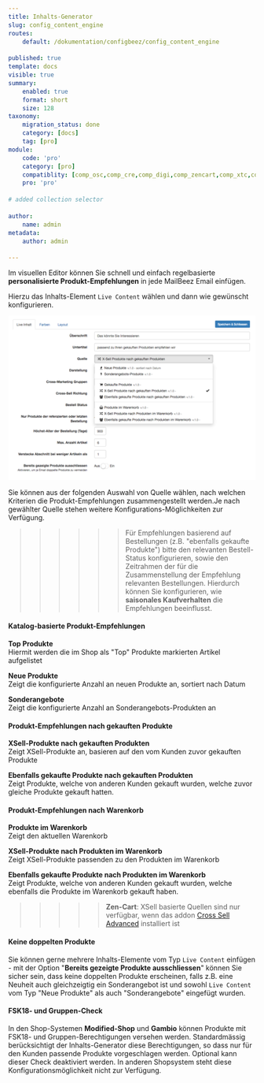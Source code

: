 ```yaml
---
title: Inhalts-Generator
slug: config_content_engine
routes:
    default: /dokumentation/configbeez/config_content_engine
        
published: true
template: docs
visible: true
summary:
    enabled: true
    format: short
    size: 128
taxonomy:
    migration_status: done
    category: [docs]
    tag: [pro]
module:
    code: 'pro'
    category: [pro]
    compatiblity: [comp_osc,comp_cre,comp_digi,comp_zencart,comp_xtc,comp_xtcm2,comp_gambio]   
    pro: 'pro'

# added collection selector

author:
    name: admin
metadata:
    author: admin

---
```


Im visuellen Editor können Sie schnell und einfach regelbasierte **personalisierte Produkt-Empfehlungen** in jede MailBeez Email einfügen.

Hierzu das Inhalts-Element `Live Content` wählen und dann wie gewünscht konfigurieren.


![](Screen_config.de.png)

Sie können aus der folgenden Auswahl von Quelle wählen, nach welchen Kriterien die Produkt-Empfehlungen zusammengestellt werden.Je nach gewählter Quelle stehen weitere Konfigurations-Möglichkeiten zur Verfügung.

>>>>>>Für Empfehlungen basierend auf Bestellungen (z.B. "ebenfalls gekaufte Produkte") bitte den relevanten Bestell-Status konfigurieren, sowie den Zeitrahmen der für die Zusammenstellung der Empfehlung relevanten Bestellungen. Hierdurch können Sie konfigurieren, wie **saisonales Kaufverhalten** die Empfehlungen beeinflusst.



#### Katalog-basierte Produkt-Empfehlungen

**Top Produkte**  
 Hiermit werden die im Shop als "Top" Produkte markierten Artikel aufgelistet

**Neue Produkte**  
 Zeigt die konfigurierte Anzahl an neuen Produkte an, sortiert nach Datum

**Sonderangebote**  
 Zeigt die konfigurierte Anzahl an Sonderangebots-Produkten an


#### Produkt-Empfehlungen nach gekauften Produkte

**XSell-Produkte nach gekauften Produkten**  
 Zeigt XSell-Produkte an, basieren auf den vom Kunden zuvor gekauften Produkte

**Ebenfalls gekaufte Produkte nach gekauften Produkten**  
 Zeigt Produkte, welche von anderen Kunden gekauft wurden, welche zuvor gleiche Produkte gekauft hatten.


#### Produkt-Empfehlungen nach Warenkorb
**Produkte im Warenkorb**  
 Zeigt den aktuellen Warenkorb

**XSell-Produkte nach Produkten im Warenkorb**  
 Zeigt XSell-Produkte passenden zu den Produkten im Warenkorb

**Ebenfalls gekaufte Produkte nach Produkten im Warenkorb**  
 Zeigt Produkte, welche von anderen Kunden gekauft wurden, welche ebenfalls die Produkte im Warenkorb gekauft haben.


>>>>> **Zen-Cart**: XSell basierte Quellen sind nur verfügbar, wenn das addon [Cross Sell Advanced](https://www.zen-cart.com/downloads.php?do=file&id=400) installiert ist


#### Keine doppelten Produkte
Sie können gerne mehrere Inhalts-Elemente vom Typ `Live Content` einfügen - mit der Option "**Bereits gezeigte Produkte ausschliessen**" können Sie sicher sein, dass keine doppelten Produkte erscheinen, falls z.B. eine Neuheit auch gleichzeigtig ein Sonderangebot ist und sowohl `Live Content` vom Typ "Neue Produkte" als auch "Sonderangebote" eingefügt wurden.


#### FSK18- und Gruppen-Check
In den Shop-Systemen **Modified-Shop** und **Gambio** können Produkte mit FSK18- und Gruppen-Berechtigungen versehen werden. Standardmässig berücksichtigt der Inhalts-Generator diese Berechtigungen, so dass nur für den Kunden passende Produkte vorgeschlagen werden. Optional kann dieser Check deaktiviert werden. In anderen Shopsystem steht diese Konfigurationsmöglichkeit nicht zur Verfügung.


